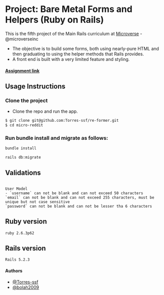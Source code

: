 # Project: Bare Metal Forms and Helpers (Ruby on Rails)

This is the fifth project of the Main Rails curriculum at [Microverse](https://www.microverse.org/) - @microverseinc

- The objective is to build some forms, both using nearly-pure HTML and then graduating to using the helper methods that Rails provides.
- A front end is built with a very limited feature and styling.

#### [Assignment link](https://www.theodinproject.com/courses/ruby-on-rails/lessons/forms)

## Usage Instructions

### Clone the project

- Clone the repo and run the app.

```bash
$ git clone git@github.com:Torres-ssf/re-former.git
$ cd micro-reddit

```

### Run bundle install and migrate as follows:

```bash
bundle install

rails db:migrate
```

## Validations

```

User Model
- `username` can not be blank and can not exceed 50 characters
`email` can not be blank and can not exceed 255 characters, must be unique but not case sensitive
`password` can not be blank and can not be lesser tha 6 characters

```



## Ruby version

    ruby 2.6.3p62

## Rails version

    Rails 5.2.3

#### Authors

- [@Torres-ssf](https://github.com/Torres-ssf)
- [@bolah2009](https://github.com/bolah2009/)
